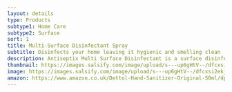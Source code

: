 ```yaml
---
layout: details
type: Products
subtype1: Home Care
subtype2: Surface
sort: 1
title: Multi-Surface Disinfectant Spray
subtitle: Disinfects your home leaving it hygienic and smelling clean 
description: Antiseptix Multi Surface Disinfectant is a surface disinfectant spray that kills 99.9% of bacteria, fungus and viruses, including E.coli, salmonella, coronavirus, poliovirus, norovirus, monkey pox and flu. Antiseptix Multi Surface Disinfectant is a chemical free, ZERO alcohol, non-toxic, fragrance-free disinfectant that has odour eliminating properties, as well as being harmless to the skin.
thumbnail: https://images.salsify.com/image/upload/s---up6gHtV--/dfcxsi2ekjplea4sn1e1.png
image: https://images.salsify.com/image/upload/s---up6gHtV--/dfcxsi2ekjplea4sn1e1.png
amazon: https://www.amazon.co.uk/Dettol-Hand-Sanitizer-Original-50ml/dp/B08HYQW9GP/ref=sr_1_4?keywords=dettol+instant+hand+sanitizer&qid=1661961971&refinements=p_76%3A419158031&rnid=419157031&rps=1&sprefix=dettol+instant+%2Caps%2C80&sr=8-4
---
```


